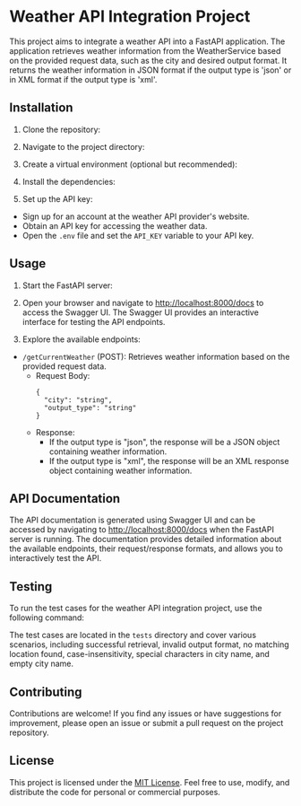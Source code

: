 # Weather API Integration Project

This project aims to integrate a weather API into a FastAPI application. The application retrieves weather information from the WeatherService based on the provided request data, such as the city and desired output format. It returns the weather information in JSON format if the output type is 'json' or in XML format if the output type is 'xml'.

## Installation

1. Clone the repository:


2. Navigate to the project directory:


3. Create a virtual environment (optional but recommended):


4. Install the dependencies:


5. Set up the API key:

- Sign up for an account at the weather API provider's website.
- Obtain an API key for accessing the weather data.
- Open the `.env` file and set the `API_KEY` variable to your API key.

## Usage

1. Start the FastAPI server:


2. Open your browser and navigate to [http://localhost:8000/docs](http://localhost:8000/docs) to access the Swagger UI. The Swagger UI provides an interactive interface for testing the API endpoints.

3. Explore the available endpoints:

- `/getCurrentWeather` (POST): Retrieves weather information based on the provided request data.
  - Request Body:
    ```
    {
      "city": "string",
      "output_type": "string"
    }
    ```
  - Response:
    - If the output type is "json", the response will be a JSON object containing weather information.
    - If the output type is "xml", the response will be an XML response object containing weather information.

## API Documentation

The API documentation is generated using Swagger UI and can be accessed by navigating to [http://localhost:8000/docs](http://localhost:8000/docs) when the FastAPI server is running. The documentation provides detailed information about the available endpoints, their request/response formats, and allows you to interactively test the API.

## Testing

To run the test cases for the weather API integration project, use the following command:


The test cases are located in the `tests` directory and cover various scenarios, including successful retrieval, invalid output format, no matching location found, case-insensitivity, special characters in city name, and empty city name.

## Contributing

Contributions are welcome! If you find any issues or have suggestions for improvement, please open an issue or submit a pull request on the project repository.

## License

This project is licensed under the [MIT License](LICENSE). Feel free to use, modify, and distribute the code for personal or commercial purposes.
